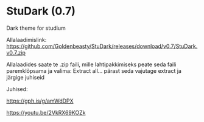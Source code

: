 # StuDark (0.7)
Dark theme for studium

Allalaadimislink: https://github.com/Goldenbeasty/StuDark/releases/download/v0.7/StuDark.v0.7.zip

Allalaadides saate te .zip faili, mille lahtipakkimiseks peate seda faili paremklõpsama ja valima: Extract all...
pärast seda vajutage extract ja järgige juhiseid

Juhised:

https://gph.is/g/amWdDPX

https://youtu.be/2VkRX69KOZk
